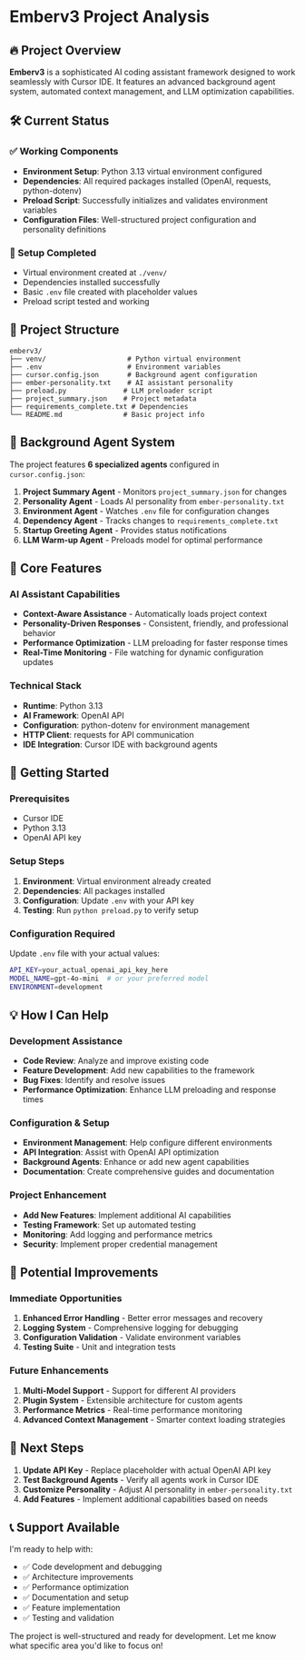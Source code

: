 # Emberv3 Project Analysis

## 🔥 Project Overview

**Emberv3** is a sophisticated AI coding assistant framework designed to work seamlessly with Cursor IDE. It features an advanced background agent system, automated context management, and LLM optimization capabilities.

## 🛠️ Current Status

### ✅ Working Components
- **Environment Setup**: Python 3.13 virtual environment configured
- **Dependencies**: All required packages installed (OpenAI, requests, python-dotenv)
- **Preload Script**: Successfully initializes and validates environment variables
- **Configuration Files**: Well-structured project configuration and personality definitions

### 🔧 Setup Completed
- Virtual environment created at `./venv/`
- Dependencies installed successfully
- Basic `.env` file created with placeholder values
- Preload script tested and working

## 📁 Project Structure

```
emberv3/
├── venv/                    # Python virtual environment
├── .env                     # Environment variables
├── cursor.config.json       # Background agent configuration
├── ember-personality.txt    # AI assistant personality
├── preload.py              # LLM preloader script
├── project_summary.json    # Project metadata
├── requirements_complete.txt # Dependencies
└── README.md               # Basic project info
```

## 🤖 Background Agent System

The project features **6 specialized agents** configured in `cursor.config.json`:

1. **Project Summary Agent** - Monitors `project_summary.json` for changes
2. **Personality Agent** - Loads AI personality from `ember-personality.txt`
3. **Environment Agent** - Watches `.env` file for configuration changes
4. **Dependency Agent** - Tracks changes to `requirements_complete.txt`
5. **Startup Greeting Agent** - Provides status notifications
6. **LLM Warm-up Agent** - Preloads model for optimal performance

## 🎯 Core Features

### AI Assistant Capabilities
- **Context-Aware Assistance** - Automatically loads project context
- **Personality-Driven Responses** - Consistent, friendly, and professional behavior
- **Performance Optimization** - LLM preloading for faster response times
- **Real-Time Monitoring** - File watching for dynamic configuration updates

### Technical Stack
- **Runtime**: Python 3.13
- **AI Framework**: OpenAI API
- **Configuration**: python-dotenv for environment management
- **HTTP Client**: requests for API communication
- **IDE Integration**: Cursor IDE with background agents

## 🚀 Getting Started

### Prerequisites
- Cursor IDE
- Python 3.13
- OpenAI API key

### Setup Steps
1. **Environment**: Virtual environment already created
2. **Dependencies**: All packages installed
3. **Configuration**: Update `.env` with your API key
4. **Testing**: Run `python preload.py` to verify setup

### Configuration Required
Update `.env` file with your actual values:
```bash
API_KEY=your_actual_openai_api_key_here
MODEL_NAME=gpt-4o-mini  # or your preferred model
ENVIRONMENT=development
```

## 💡 How I Can Help

### Development Assistance
- **Code Review**: Analyze and improve existing code
- **Feature Development**: Add new capabilities to the framework
- **Bug Fixes**: Identify and resolve issues
- **Performance Optimization**: Enhance LLM preloading and response times

### Configuration & Setup
- **Environment Management**: Help configure different environments
- **API Integration**: Assist with OpenAI API optimization
- **Background Agents**: Enhance or add new agent capabilities
- **Documentation**: Create comprehensive guides and documentation

### Project Enhancement
- **Add New Features**: Implement additional AI capabilities
- **Testing Framework**: Set up automated testing
- **Monitoring**: Add logging and performance metrics
- **Security**: Implement proper credential management

## 🔮 Potential Improvements

### Immediate Opportunities
1. **Enhanced Error Handling** - Better error messages and recovery
2. **Logging System** - Comprehensive logging for debugging
3. **Configuration Validation** - Validate environment variables
4. **Testing Suite** - Unit and integration tests

### Future Enhancements
1. **Multi-Model Support** - Support for different AI providers
2. **Plugin System** - Extensible architecture for custom agents
3. **Performance Metrics** - Real-time performance monitoring
4. **Advanced Context Management** - Smarter context loading strategies

## 🎯 Next Steps

1. **Update API Key** - Replace placeholder with actual OpenAI API key
2. **Test Background Agents** - Verify all agents work in Cursor IDE
3. **Customize Personality** - Adjust AI personality in `ember-personality.txt`
4. **Add Features** - Implement additional capabilities based on needs

## 📞 Support Available

I'm ready to help with:
- ✅ Code development and debugging
- ✅ Architecture improvements
- ✅ Performance optimization
- ✅ Documentation and setup
- ✅ Feature implementation
- ✅ Testing and validation

The project is well-structured and ready for development. Let me know what specific area you'd like to focus on!